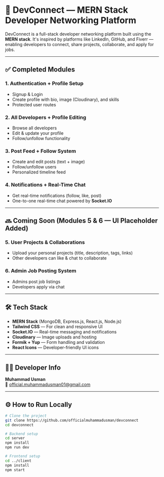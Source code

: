 # 💼 DevConnect — MERN Stack Developer Networking Platform

DevConnect is a full-stack developer networking platform built using the **MERN stack**. It's inspired by platforms like LinkedIn, GitHub, and Fiverr — enabling developers to connect, share projects, collaborate, and apply for jobs.

---

## ✅ Completed Modules

### 1. Authentication + Profile Setup
- Signup & Login
- Create profile with bio, image (Cloudinary), and skills
- Protected user routes

### 2. All Developers + Profile Editing
- Browse all developers
- Edit & update your profile
- Follow/unfollow functionality

### 3. Post Feed + Follow System
- Create and edit posts (text + image)
- Follow/unfollow users
- Personalized timeline feed

### 4. Notifications + Real-Time Chat
- Get real-time notifications (follow, like, post)
- One-to-one real-time chat powered by **Socket.IO**

---

## 🔜 Coming Soon (Modules 5 & 6 — UI Placeholder Added)

### 5. User Projects & Collaborations
- Upload your personal projects (title, description, tags, links)
- Other developers can like & chat to collaborate

### 6. Admin Job Posting System
- Admins post job listings
- Developers apply via chat

---

## 🛠️ Tech Stack

- **MERN Stack** (MongoDB, Express.js, React.js, Node.js)
- **Tailwind CSS** — For clean and responsive UI
- **Socket.IO** — Real-time messaging and notifications
- **Cloudinary** — Image uploads and hosting
- **Formik + Yup** — Form handling and validation
- **React Icons** — Developer-friendly UI icons

---

## 👨‍💻 Developer Info

**Muhammad Usman**  
📧 [official.muhammadusman01@gmail.com](mailto:official.muhammadusman01@gmail.com)

---

## ⚙️ How to Run Locally

```bash
# Clone the project
git clone https://github.com/officialmuhammadusman/devconnect
cd devconnect

# Backend setup
cd server
npm install
npm run dev

# Frontend setup
cd ../client
npm install
npm start
